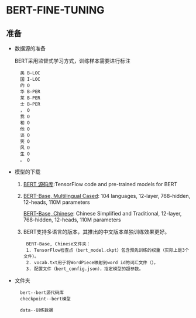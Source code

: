 # BERT-FINE-TUNING
## 准备
* 数据源的准备
    
	BERT采用监督式学习方式，训练样本需要进行标注	

        美 B-LOC
	    国 I-LOC
		的 O
		华 B-PER
		莱 B-PER
		士 B-PER
		， O
		我 O
		和 O
		他 O
		谈 O
		笑 O
		风 O
		生 O
		。 O

* 模型的下载

    1. [BERT 源码库](https://github.com/google-research/bert):TensorFlow code and pre-trained models for BERT
  
    2. [BERT-Base, Multilingual Cased](https://storage.googleapis.com/bert_models/2018_11_23/multi_cased_L-12_H-768_A-12.zip): 104 languages, 12-layer, 768-hidden, 12-heads, 110M parameters

	    [BERT-Base, Chinese](https://storage.googleapis.com/bert_models/2018_11_03/chinese_L-12_H-768_A-12.zip): Chinese Simplified and Traditional, 12-layer, 768-hidden, 12-heads, 110M parameters
			
    3. BERT支持多语言的版本，其推出的中文版本单独训练效果更好。
       
        	BERT-Base, Chinese文件夹：
            1. TensorFlow检查点（bert_model.ckpt）包含预先训练的权重（实际上是3个文件）。
            2. vocab.txt用于将WordPiece映射到word id的词汇文件（）。
            3. 配置文件（bert_config.json），指定模型的超参数。

* 文件夹

        bert--bert源代码库
	    checkpoint--bert模型	   
              
   	    data--训练数据
		
		
  
       
 


